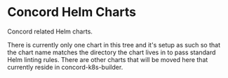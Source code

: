 # Concord Helm Charts

Concord related Helm charts.

There is currently only one chart in this tree and it's setup as such so that the chart name matches the directory the chart lives in to pass standard Helm linting rules. There are other charts that will be moved here that currently reside in concord-k8s-builder.
